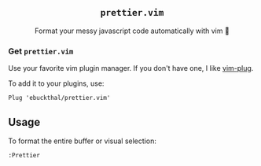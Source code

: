 <p align="center">
  <div align="center"><h2><code>prettier.vim</code></h2></div>
  <p align="center">Format your messy javascript code automatically with vim 💯</p>
</p>

### Get `prettier.vim`
Use your favorite vim plugin manager. If you don't have one, I like [vim-plug](https://www.githb.com/junegunn/vim-plug).

To add it to your plugins, use:
```
Plug 'ebuckthal/prettier.vim'
```

## Usage
To format the entire buffer or visual selection:
```
:Prettier
```

